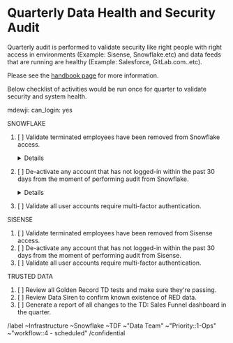 # Quarterly Data Health and Security Audit

Quarterly audit is performed to validate security like right people with right access in environments (Example: Sisense, Snowflake.etc) and data feeds that are running are healthy (Example: Salesforce, GitLab.com..etc).

Please see the [handbook page](https://about.gitlab.com/handbook/business-technology/data-team/how-we-work/duties/#quarterly-data-health-and-security-audit) for more information. 

Below checklist of activities would be run once for quarter to validate security and system health.

 mdewji:
        can_login: yes


SNOWFLAKE
1. [ ] Validate terminated employees have been removed from Snowflake access.
    <details>
      Cross check between BambooHR and Snowflake
      - [ ] Check if user set to disabled in Snowflake
      - [ ] Check if user:
        - [ ] isn't assigned to `warehouses`
        - [ ] isn't assigned to `roles`
        - [ ] can_login set to: `no`
    </details>
2. [ ] De-activate any account that has not logged-in within the past 30 days from the moment of performing audit from Snowflake.
    <details>

    ```sql
    SELECT
      user_name,
      created_on,
      login_name,
      display_name,
      first_name,
      last_name,
      email,
      comment,
      is_disabled,
      last_success_login,
      snapshot_date
    FROM "PROD"."LEGACY"."SNOWFLAKE_SHOW_USERS"
    WHERE is_disabled = 'false'
      and CASE WHEN last_success_login IS null THEN created_on ELSE last_success_login END <= dateadd('day', -30, CURRENT_DATE())
    
    ```
    
    </details>

3. [ ] Validate all user accounts require multi-factor authentication.

SISENSE
1. [ ] Validate terminated employees have been removed from Sisense access.
2. [ ] De-activate any account that has not logged-in within the past 30 days from the moment of performing audit from Sisense.
3. [ ] Validate all user accounts require multi-factor authentication.

TRUSTED DATA
1. [ ] Review all Golden Record TD tests and make sure they're passing.
2. [ ] Review Data Siren to confirm known existence of RED data.
3. [ ] Generate a report of all changes to the TD: Sales Funnel dashboard in the quarter.

<!-- DO NOT EDIT BELOW THIS LINE -->
/label ~Infrastructure ~Snowflake ~TDF ~"Data Team" ~"Priority::1-Ops" ~"workflow::4 - scheduled" 
/confidential 
